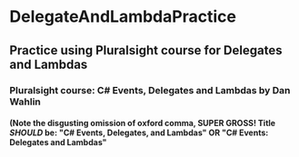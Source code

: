 # DelegateAndLambdaPractice

## Practice using Pluralsight course for Delegates and Lambdas

### Pluralsight course: C# Events, Delegates and Lambdas by Dan Wahlin
#### (Note the disgusting omission of oxford comma, SUPER GROSS! Title *SHOULD* be: "C# Events, Delegates, and Lambdas" OR "C# Events: Delegates and Lambdas"
